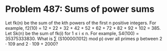# Problem 487: Sums of power sums
Let fk(n) be the sum of the kth powers of the first n positive integers.
For example, f2(10) = 12 + 22 + 32 + 42 + 52 + 62 + 72 + 82 + 92 + 102 =
385. Let Sk(n) be the sum of fk(i) for 1 ≤ i ≤ n. For example, S4(100) =
35375333830. What is ∑ (S10000(1012) mod p) over all primes p between 2
⋅ 109 and 2 ⋅ 109 + 2000?
